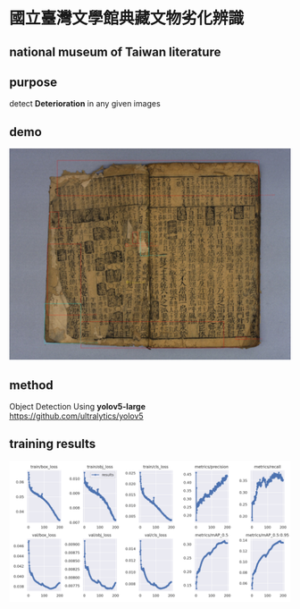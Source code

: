 # 國立臺灣文學館典藏文物劣化辨識
## national museum of Taiwan literature

## purpose

detect **Deterioration** in any given images

## demo
![text](pics/demo.jpg)

## method
Object Detection Using **yolov5-large**<br>
https://github.com/ultralytics/yolov5

## training results
![text](pics/results.png)


